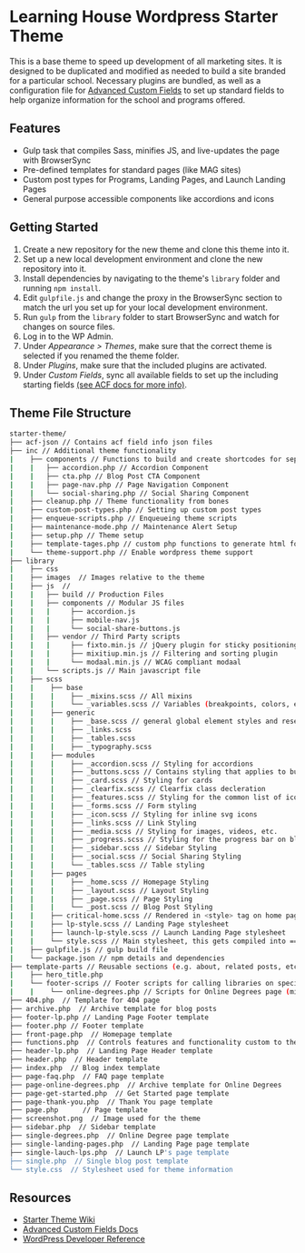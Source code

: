 # Learning House Wordpress Starter Theme

This is a base theme to speed up development of all marketing sites. It is designed to be duplicated and modified as needed to build a site branded for a particular school. Necessary plugins are bundled, as well as a configuration file for [Advanced Custom Fields](https://www.advancedcustomfields.com/) to set up standard fields to help organize information for the school and programs offered.

## Features

* Gulp task that compiles Sass, minifies JS, and live-updates the page with BrowserSync
* Pre-defined templates for standard pages (like MAG sites)
* Custom post types for Programs, Landing Pages, and Launch Landing Pages
* General purpose accessible components like accordions and icons

## Getting Started

1. Create a new repository for the new theme and clone this theme into it.
2. Set up a new local development environment and clone the new repository into it.
3. Install dependencies by navigating to the theme's `library` folder and running `npm install`.
4. Edit `gulpfile.js` and change the proxy in the BrowserSync section to match the url you set up for your local development environment.
5. Run `gulp` from the `library` folder to start BrowserSync and watch for changes on source files.
6. Log in to the WP Admin.
7. Under _Appearance > Themes_, make sure that the correct theme is selected if you renamed the theme folder.
8. Under _Plugins_, make sure that the included plugins are activated.
9. Under _Custom Fields_, sync all available fields to set up the including starting fields [(see ACF docs for more info)](https://www.advancedcustomfields.com/resources/synchronized-json/).

## Theme File Structure

```bash
starter-theme/
├── acf-json // Contains acf field info json files
├── inc // Additional theme functionality
|    ├── components // Functions to build and create shortcodes for separate items
|    |   ├── accordion.php // Accordion Component
|    |   ├── cta.php // Blog Post CTA Component
|    |   ├── page-nav.php // Page Navigation Component
|    |   └── social-sharing.php // Social Sharing Component
|    ├── cleanup.php // Theme functionality from bones
|    ├── custom-post-types.php // Setting up custom post types
|    ├── enqueue-scripts.php // Enqueueing theme scripts
|    ├── maintenance-mode.php // Maintenance Alert Setup
|    ├── setup.php // Theme setup
|    ├── template-tages.php // custom php functions to generate html for templates
|    └── theme-support.php // Enable wordpress theme support
├── library
|    ├── css
|    ├── images  // Images relative to the theme
|    ├── js  //
|    |   ├── build // Production Files
|    |   ├── components // Modular JS files
|    |   |     ├── accordion.js
|    |   |     ├── mobile-nav.js
|    |   |     └── social-share-buttons.js
|    |   ├── vendor // Third Party scripts
|    |   |     ├── fixto.min.js // jQuery plugin for sticky positioning
|    |   |     ├── mixitiup.min.js // Filtering and sorting plugin
|    |   |     └── modaal.min.js // WCAG compliant modaal
|    |   └── scripts.js // Main javascript file
|    ├── scss
|    |    ├── base
|    |    |    ├── _mixins.scss // All mixins
|    |    |    └── _variables.scss // Variables (breakpoints, colors, etc.)
|    |    ├── generic
|    |    |    ├── _base.scss // general global element styles and resets
|    |    |    ├── _links.scss
|    |    |    ├── _tables.scss
|    |    |    ├── _typography.scss
|    |    ├── modules
|    |    |    ├── _accordion.scss // Styling for accordions
|    |    |    ├── _buttons.scss // Contains styling that applies to buttons
|    |    |    ├── _card.scss // Styling for cards
|    |    |    ├── _clearfix.scss // Clearfix class decleration
|    |    |    ├── _features.scss // Styling for the common list of icons with paragraphs
|    |    |    ├── _forms.scss // Form styling
|    |    |    ├── _icon.scss // Styling for inline svg icons
|    |    |    ├── _links.scss // Link Styling
|    |    |    ├── _media.scss // Styling for images, videos, etc.
|    |    |    ├── _progress.scss // Styling for the progress bar on blog posts
|    |    |    ├── _sidebar.scss // Sidebar Styling
|    |    |    ├── _social.scss // Social Sharing Styling
|    |    |    └── _tables.scss // Table styling
|    |    ├── pages
|    |    |    ├── _home.scss // Homepage Styling
|    |    |    ├── _layout.scss // Layout Styling
|    |    |    ├── _page.scss // Page Styling
|    |    |    └── _post.scss // Blog Post Styling
|    |    ├── critical-home.scss // Rendered in <style> tag on home page
|    |    ├── lp-style.scss // Landing Page stylesheet
|    |    ├── launch-lp-style.scss // Launch Landing Page stylesheet
|    |    └── style.scss // Main stylesheet, this gets compiled into ==> style.css
|    ├── gulpfile.js // gulp build file
|    └── package.json // npm details and dependencies
├── template-parts // Reusable sections (e.g. about, related posts, etc)
|    ├── hero_title.php
|    └── footer-scrips // Footer scripts for calling libraries on specific pages
|    |    └── online-degrees.php // Scripts for Online Degrees page (mixitup.js)
├── 404.php  // Template for 404 page
├── archive.php  // Archive template for blog posts
├── footer-lp.php // Landing Page Footer template
├── footer.php // Footer template
├── front-page.php  // Homepage template
├── functions.php  // Controls features and functionality custom to the theme
├── header-lp.php  // Landing Page Header template
├── header.php  // Header template
├── index.php  // Blog index template
├── page-faq.php  // FAQ page template
├── page-online-degrees.php  // Archive template for Online Degrees
├── page-get-started.php  // Get Started page template
├── page-thank-you.php  // Thank You page template
├── page.php	  // Page template
├── screenshot.png  // Image used for the theme
├── sidebar.php  // Sidebar template
├── single-degrees.php  // Online Degree page template
├── single-landing-pages.php  // Landing Page page template
├── single-lauch-lps.php  // Launch LP's page template
├── single.php  // Single blog post template
└── style.css  // Stylesheet used for theme information
```

## Resources

* [Starter Theme Wiki](https://github.com/thelearninghouse/starter-theme/wiki)
* [Advanced Custom Fields Docs](https://www.advancedcustomfields.com/resources/)
* [WordPress Developer Reference](https://developer.wordpress.org/reference/)
